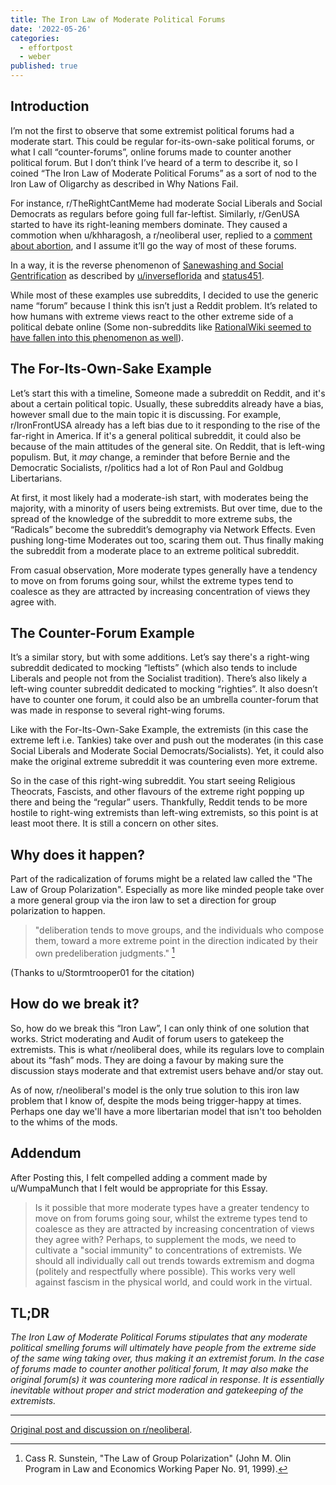 ```yaml
---
title: The Iron Law of Moderate Political Forums
date: '2022-05-26'
categories:
  - effortpost
  - weber
published: true
---
```


## Introduction

I’m not the first to observe that some extremist political forums had a moderate start. This could be regular for-its-own-sake political forums, or what I call “counter-forums”, online forums made to counter another political forum. But I don’t think I’ve heard of a term to describe it, so I coined “The Iron Law of Moderate Political Forums” as a sort of nod to the Iron Law of Oligarchy as described in Why Nations Fail.

For instance, r/TheRightCantMeme had moderate Social Liberals and Social Democrats as regulars before going full far-leftist. Similarly, r/GenUSA started to have its right-leaning members dominate. They caused a commotion when u/khharagosh, a r/neoliberal user, replied to a [comment about abortion](/images/notebook/genusa_khharagosh.jpg), and I assume it’ll go the way of most of these forums.

In a way, it is the reverse phenomenon of [Sanewashing and Social Gentrification](https://tracingwoodgrains.medium.com/r-antiwork-a-tragedy-of-sanewashing-and-social-gentrification-56298af1c1a7) as described by [u/inverseflorida](https://reddit.com/r/neoliberal/comments/js84tu/how_did_defund_the_police_stop_meaning_defund_the/) and [status451](https://status451.com/2016/09/15/social-gentrification/).

While most of these examples use subreddits, I decided to use the generic name “forum” because I think this isn’t just a Reddit problem. It’s related to how humans with extreme views react to the other extreme side of a political debate online (Some non-subreddits like [RationalWiki seemed to have fallen into this phenomenon as well](/images/notebook/rationalwiki_joebiden.png)).

## The For-Its-Own-Sake Example

Let’s start this with a timeline, Someone made a subreddit on Reddit, and it's about a certain political topic. Usually, these subreddits already have a bias, however small due to the main topic it is discussing. For example, r/IronFrontUSA already has a left bias due to it responding to the rise of the far-right in America. If it's a general political subreddit, it could also be because of the main attitudes of the general site. On Reddit, that is left-wing populism. But, it _may_ change, a reminder that before Bernie and the Democratic Socialists, r/politics had a lot of Ron Paul and Goldbug Libertarians.

At first, it most likely had a moderate-ish start, with moderates being the majority, with a minority of users being extremists. But over time, due to the spread of the knowledge of the subreddit to more extreme subs, the “Radicals” become the subreddit’s demography via Network Effects. Even pushing long-time Moderates out too, scaring them out. Thus finally making the subreddit from a moderate place to an extreme political subreddit.

From casual observation, More moderate types generally have a tendency to move on from forums going sour, whilst the extreme types tend to coalesce as they are attracted by increasing concentration of views they agree with.

## The Counter-Forum Example

It’s a similar story, but with some additions. Let’s say there's a right-wing subreddit dedicated to mocking “leftists” (which also tends to include Liberals and people not from the Socialist tradition). There’s also likely a left-wing counter subreddit dedicated to mocking “righties”. It also doesn’t have to counter one forum, it could also be an umbrella counter-forum that was made in response to several right-wing forums.

Like with the For-Its-Own-Sake Example, the extremists (in this case the extreme left i.e. Tankies) take over and push out the moderates (in this case Social Liberals and Moderate Social Democrats/Socialists). Yet, it could also make the original extreme subreddit it was countering even more extreme.

So in the case of this right-wing subreddit. You start seeing Religious Theocrats, Fascists, and other flavours of the extreme right popping up there and being the “regular” users. Thankfully, Reddit tends to be more hostile to right-wing extremists than left-wing extremists, so this point is at least moot there. It is still a concern on other sites.

## Why does it happen?

Part of the radicalization of forums might be a related law called the "The Law of Group Polarization". Especially as more like minded people take over a more general group via the iron law to set a direction for group polarization to happen.

> "deliberation tends to move groups, and the individuals who compose them, toward a more extreme point in the direction indicated by their own predeliberation judgments." [^1]

(Thanks to u/Stormtrooper01 for the citation)

## How do we break it?

So, how do we break this “Iron Law”, I can only think of one solution that works. Strict moderating and Audit of forum users to gatekeep the extremists. This is what r/neoliberal does, while its regulars love to complain about its “fash” mods. They are doing a favour by making sure the discussion stays moderate and that extremist users behave and/or stay out.

As of now, r/neoliberal's model is the only true solution to this iron law problem that I know of, despite the mods being trigger-happy at times. Perhaps one day we'll have a more libertarian model that isn't too beholden to the whims of the mods.

## Addendum

After Posting this, I felt compelled adding a comment made by u/WumpaMunch that I felt would be appropriate for this Essay.

> Is it possible that more moderate types have a greater tendency to move on from forums going sour, whilst the extreme types tend to coalesce as they are attracted by increasing concentration of views they agree with?
> Perhaps, to supplement the mods, we need to cultivate a "social immunity" to concentrations of extremists. We should all individually call out trends towards extremism and dogma (politely and respectfully where possible). This works very well against fascism in the physical world, and could work in the virtual.

## TL;DR

_The Iron Law of Moderate Political Forums stipulates that any moderate political smelling forums will ultimately have people from the extreme side of the same wing taking over, thus making it an extremist forum. In the case of forums made to counter another political forum, It may also make the original forum(s) it was countering more radical in response. It is essentially inevitable without proper and strict moderation and gatekeeping of the extremists._

---

[Original post and discussion on r/neoliberal](https://www.reddit.com/r/neoliberal/comments/uy2w1m/the_iron_law_of_moderate_political_forums_an/).

[^1]: Cass R. Sunstein, "The Law of Group Polarization" (John M. Olin Program in Law and Economics Working Paper No. 91, 1999).
